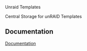 Unraid Templates

Central Storage for unRAID Templates
## Documentation

[Documentation](https://github.com/rdavydov/Twitch-Channel-Points-Miner-v2/blob/master/README.md#how-to-use)

